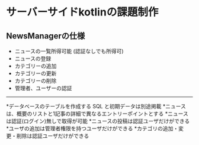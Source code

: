 #  サーバーサイドkotlinの課題制作  

## NewsManagerの仕様
* ニュースの一覧所得可能 (認証なしでも所得可)
* ニュースの登録 
* カテゴリーの追加 
* カテゴリーの更新 
* カテゴリーの削除 
* 管理者、ユーザーの認証 

-----------------------------------------------------------
*データベースのテーブルを作成する SQL と初期データは別途掲載
*ニュースは、概要のリストと1記事の詳細で異なるエントリーポイントとする
*ニュースは認証(ログイン)無しで取得が可能
*ニュースの投稿は認証ユーザだけができる
*ユーザの追加は管理者権限を持つユーザだけができる
*カテゴリの追加・変更・削除は認証ユーザだけができる



